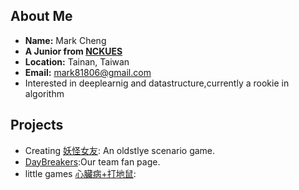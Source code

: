 ## About Me

* **Name:** Mark Cheng
* **A Junior from [NCKUES](http://earth.ncku.edu.tw/)** 
* **Location:** Tainan, Taiwan
* **Email:** mark81806@gmail.com 
* Interested in deeplearnig and datastructure,currently a rookie in algorithm
## Projects

* Creating [妖怪女友](https://github.com/mark81806/MosterGF): An oldstlye scenario game.
* [DayBreakers](https://www.facebook.com/DayBreakers.Game):Our team fan page.
* little games [心臟病+打地鼠](https://github.com/mark81806/heartattackandmolebuster):

<!---
mark81806/mark81806 is a ✨ special ✨ repository because its `README.md` (this file) appears on your GitHub profile.
You can click the Preview link to take a look at your changes.
--->
